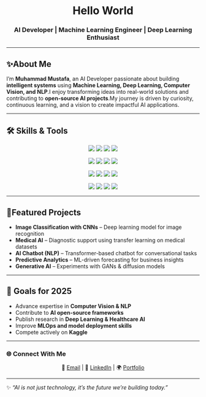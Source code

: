 <h1 align="center">Hello World</h1>  

<h3 align="center">AI Developer | Machine Learning Engineer | Deep Learning Enthusiast</h3>  

---


## ✨About Me  

I’m **Muhammad Mustafa**, an AI Developer passionate about building **intelligent systems** using  **Machine Learning, Deep Learning, Computer Vision, and NLP**.I enjoy transforming ideas into real-world solutions and contributing to **open-source AI projects**.My journey is driven by curiosity, continuous learning, and a vision to create impactful AI applications.  

---

## 🛠️ Skills & Tools  

<p align="center">
  <img src="https://img.shields.io/badge/Python-3776AB?style=for-the-badge&logo=python&logoColor=white"/>
  <img src="https://img.shields.io/badge/C++-00599C?style=for-the-badge&logo=cplusplus&logoColor=white"/>
  <img src="https://img.shields.io/badge/R-276DC3?style=for-the-badge&logo=r&logoColor=white"/>
  <img src="https://img.shields.io/badge/SQL-4479A1?style=for-the-badge&logo=postgresql&logoColor=white"/>
</p>

<p align="center">
  <img src="https://img.shields.io/badge/TensorFlow-FF6F00?style=for-the-badge&logo=tensorflow&logoColor=white"/>
  <img src="https://img.shields.io/badge/PyTorch-EE4C2C?style=for-the-badge&logo=pytorch&logoColor=white"/>
  <img src="https://img.shields.io/badge/Keras-D00000?style=for-the-badge&logo=keras&logoColor=white"/>
  <img src="https://img.shields.io/badge/scikit--learn-F7931E?style=for-the-badge&logo=scikit-learn&logoColor=white"/>
</p>

<p align="center">
  <img src="https://img.shields.io/badge/Pandas-150458?style=for-the-badge&logo=pandas&logoColor=white"/>
  <img src="https://img.shields.io/badge/Numpy-013243?style=for-the-badge&logo=numpy&logoColor=white"/>
  <img src="https://img.shields.io/badge/Matplotlib-11557c?style=for-the-badge&logo=plotly&logoColor=white"/>
  <img src="https://img.shields.io/badge/Seaborn-9cf?style=for-the-badge&logoColor=white"/>
</p>

<p align="center">
  <img src="https://img.shields.io/badge/AWS-232F3E?style=for-the-badge&logo=amazon-aws&logoColor=white"/>
  <img src="https://img.shields.io/badge/GCP-4285F4?style=for-the-badge&logo=googlecloud&logoColor=white"/>
  <img src="https://img.shields.io/badge/Azure-0078D4?style=for-the-badge&logo=microsoftazure&logoColor=white"/>
  <img src="https://img.shields.io/badge/Docker-2496ED?style=for-the-badge&logo=docker&logoColor=white"/>
</p>

---

## 📂Featured Projects  

- **Image Classification with CNNs** – Deep learning model for image recognition  
- **Medical AI** – Diagnostic support using transfer learning on medical datasets  
- **AI Chatbot (NLP)** – Transformer-based chatbot for conversational tasks  
- **Predictive Analytics** – ML-driven forecasting for business insights  
- **Generative AI** – Experiments with GANs & diffusion models  

---

## 🎯 Goals for 2025  

- Advance expertise in **Computer Vision & NLP**  
- Contribute to **AI open-source frameworks**  
- Publish research in **Deep Learning & Healthcare AI**  
- Improve **MLOps and model deployment skills**  
- Compete actively on **Kaggle**  

---

### 🌐 Connect With Me  

<p align="center">
  📧 <a href="mailto:mustaffaaalii48@example.com">Email</a> |  
  💼 <a href="https://linkedin.com/in/muhammadmustafa">LinkedIn</a> |  
  🌍 <a href="https://your-portfolio.com">Portfolio</a>
</p>

---

✨ *“AI is not just technology, it’s the future we’re building today.”*  



